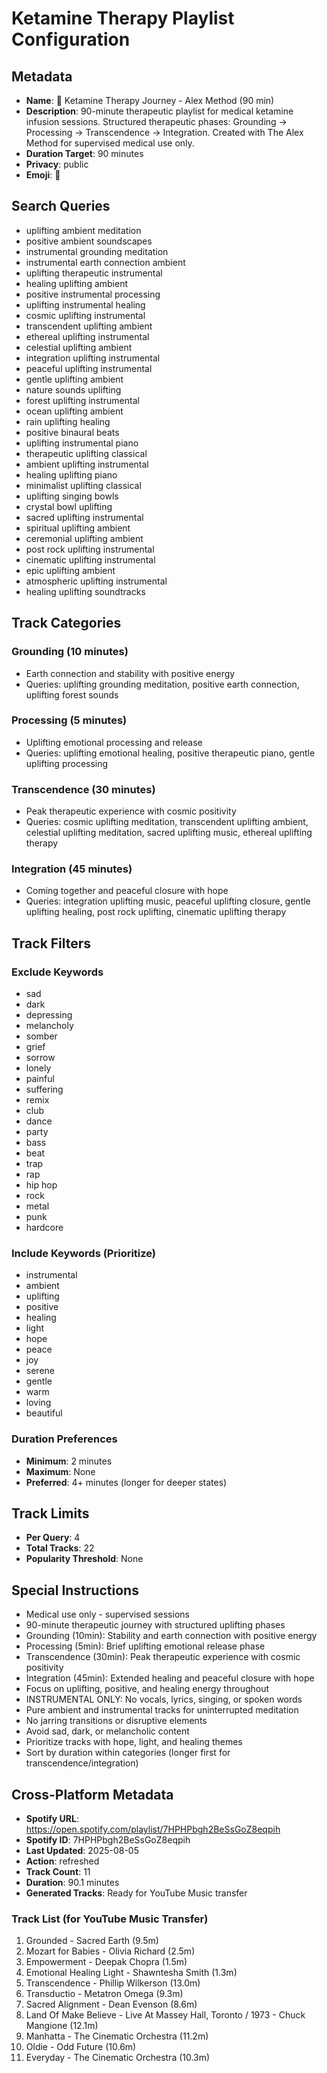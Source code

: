 # Ketamine Therapy Playlist Configuration

## Metadata

- **Name**: 🧘 Ketamine Therapy Journey - Alex Method (90 min)
- **Description**: 90-minute therapeutic playlist for medical ketamine infusion sessions. Structured therapeutic phases: Grounding → Processing → Transcendence → Integration. Created with The Alex Method for supervised medical use only.
- **Duration Target**: 90 minutes
- **Privacy**: public
- **Emoji**: 🧘

## Search Queries

- uplifting ambient meditation
- positive ambient soundscapes
- instrumental grounding meditation
- instrumental earth connection ambient
- uplifting therapeutic instrumental
- healing uplifting ambient
- positive instrumental processing
- uplifting instrumental healing
- cosmic uplifting instrumental
- transcendent uplifting ambient
- ethereal uplifting instrumental
- celestial uplifting ambient
- integration uplifting instrumental
- peaceful uplifting instrumental
- gentle uplifting ambient
- nature sounds uplifting
- forest uplifting instrumental
- ocean uplifting ambient
- rain uplifting healing
- positive binaural beats
- uplifting instrumental piano
- therapeutic uplifting classical
- ambient uplifting instrumental
- healing uplifting piano
- minimalist uplifting classical
- uplifting singing bowls
- crystal bowl uplifting
- sacred uplifting instrumental
- spiritual uplifting ambient
- ceremonial uplifting ambient
- post rock uplifting instrumental
- cinematic uplifting instrumental
- epic uplifting ambient
- atmospheric uplifting instrumental
- healing uplifting soundtracks

## Track Categories

### Grounding (10 minutes)

- Earth connection and stability with positive energy
- Queries: uplifting grounding meditation, positive earth connection, uplifting forest sounds

### Processing (5 minutes)

- Uplifting emotional processing and release
- Queries: uplifting emotional healing, positive therapeutic piano, gentle uplifting processing

### Transcendence (30 minutes)

- Peak therapeutic experience with cosmic positivity
- Queries: cosmic uplifting meditation, transcendent uplifting ambient, celestial uplifting meditation, sacred uplifting music, ethereal uplifting therapy

### Integration (45 minutes)

- Coming together and peaceful closure with hope
- Queries: integration uplifting music, peaceful uplifting closure, gentle uplifting healing, post rock uplifting, cinematic uplifting therapy

## Track Filters

### Exclude Keywords

- sad
- dark
- depressing
- melancholy
- somber
- grief
- sorrow
- lonely
- painful
- suffering
- remix
- club
- dance
- party
- bass
- beat
- trap
- rap
- hip hop
- rock
- metal
- punk
- hardcore

### Include Keywords (Prioritize)

- instrumental
- ambient
- uplifting
- positive
- healing
- light
- hope
- peace
- joy
- serene
- gentle
- warm
- loving
- beautiful

### Duration Preferences

- **Minimum**: 2 minutes
- **Maximum**: None
- **Preferred**: 4+ minutes (longer for deeper states)

## Track Limits

- **Per Query**: 4
- **Total Tracks**: 22
- **Popularity Threshold**: None

## Special Instructions

- Medical use only - supervised sessions
- 90-minute therapeutic journey with structured uplifting phases
- Grounding (10min): Stability and earth connection with positive energy
- Processing (5min): Brief uplifting emotional release phase
- Transcendence (30min): Peak therapeutic experience with cosmic positivity
- Integration (45min): Extended healing and peaceful closure with hope
- Focus on uplifting, positive, and healing energy throughout
- INSTRUMENTAL ONLY: No vocals, lyrics, singing, or spoken words
- Pure ambient and instrumental tracks for uninterrupted meditation
- No jarring transitions or disruptive elements
- Avoid sad, dark, or melancholic content
- Prioritize tracks with hope, light, and healing themes
- Sort by duration within categories (longer first for transcendence/integration)

## Cross-Platform Metadata
- **Spotify URL**: https://open.spotify.com/playlist/7HPHPbgh2BeSsGoZ8eqpih
- **Spotify ID**: 7HPHPbgh2BeSsGoZ8eqpih
- **Last Updated**: 2025-08-05
- **Action**: refreshed
- **Track Count**: 11
- **Duration**: 90.1 minutes
- **Generated Tracks**: Ready for YouTube Music transfer

### Track List (for YouTube Music Transfer)
 1. Grounded - Sacred Earth (9.5m)
 2. Mozart for Babies - Olivia Richard (2.5m)
 3. Empowerment - Deepak Chopra (1.5m)
 4. Emotional Healing Light - Shawntesha Smith (1.3m)
 5. Transcendence - Phillip Wilkerson (13.0m)
 6. Transductio - Metatron Omega (9.3m)
 7. Sacred Alignment - Dean Evenson (8.6m)
 8. Land Of Make Believe - Live At Massey Hall, Toronto / 1973 - Chuck Mangione (12.1m)
 9. Manhatta - The Cinematic Orchestra (11.2m)
10. Oldie - Odd Future (10.6m)
11. Everyday - The Cinematic Orchestra (10.3m)
